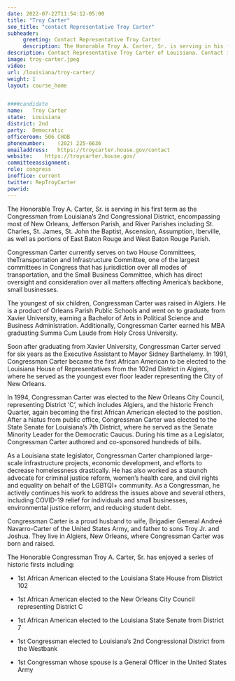 ```yaml
---
date: 2022-07-22T11:54:12-05:00
title: "Troy Carter"
seo_title: "contact Representative Troy Carter"
subheader:
     greeting: Contact Representative Troy Carter 
     description: The Honorable Troy A. Carter, Sr. is serving in his first term as the Congressman from Louisiana’s 2nd Congressional District, encompassing most of New Orleans, Jefferson Parish, and River Parishes including St. Charles, St. James, St. John the Baptist, Ascension, Assumption, Iberville, as well as portions of East Baton Rouge and West Baton Rouge Parish.
description: Contact Representative Troy Carter of Louisiana. Contact information for Troy Carter includes email address, phone number, and mailing address.
image: troy-carter.jpeg
video: 
url: /louisiana/troy-carter/
weight: 1
layout: course_home


####candidate
name:	Troy Carter
state:	Louisiana
district: 2nd
party:	Democratic
officeroom:	506 CHOB
phonenumber:	(202) 225-6636
emailaddress:	https://troycarter.house.gov/contact
website:	https://troycarter.house.gov/
committeeassignment: 
role: congress
inoffice: current
twitter: RepTroyCarter
powrid: 
---
```

The Honorable Troy A. Carter, Sr. is serving in his first term as the Congressman from Louisiana’s 2nd Congressional District, encompassing most of New Orleans, Jefferson Parish, and River Parishes including St. Charles, St. James, St. John the Baptist, Ascension, Assumption, Iberville, as well as portions of East Baton Rouge and West Baton Rouge Parish.

Congressman Carter currently serves on two House Committees, theTransportation and Infrastructure Committee, one of the largest committees in Congress that has jurisdiction over all modes of transportation, and the Small Business Committee, which has direct oversight and consideration over all matters affecting America’s backbone, small businesses.

The youngest of six children, Congressman Carter was raised in Algiers. He is a product of Orleans Parish Public Schools and went on to graduate from Xavier University, earning a Bachelor of Arts in Political Science and Business Administration. Additionally, Congressman Carter earned his MBA graduating Summa Cum Laude from Holy Cross University.

Soon after graduating from Xavier University, Congressman Carter served for six years as the Executive Assistant to Mayor Sidney Barthelemy. In 1991, Congressman Carter became the first African American to be elected to the Louisiana House of Representatives from the 102nd District in Algiers, where he served as the youngest ever floor leader representing the City of New Orleans.

In 1994, Congressman Carter was elected to the New Orleans City Council, representing District ‘C’, which includes Algiers, and the historic French Quarter, again becoming the first African American elected to the position. After a hiatus from public office, Congressman Carter was elected to the State Senate for Louisiana’s 7th District, where he served as the Senate Minority Leader for the Democratic Caucus. During his time as a Legislator, Congressman Carter authored and co-sponsored hundreds of bills.

As a Louisiana state legislator, Congressman Carter championed large-scale infrastructure projects, economic development, and efforts to decrease homelessness drastically. He has also worked as a staunch advocate for criminal justice reform, women’s health care, and civil rights and equality on behalf of the LGBTQI+ community. As a Congressman, he actively continues his work to address the issues above and several others, including COVID-19 relief for individuals and small businesses, environmental justice reform, and reducing student debt.

Congressman Carter is a proud husband to wife, Brigadier General Andreé Navarro-Carter of the United States Army, and father to sons Troy Jr. and Joshua. They live in Algiers, New Orleans, where Congressman Carter was born and raised.

The Honorable Congressman Troy A. Carter, Sr.  has enjoyed a series of historic firsts including:

- 1st African American elected to the Louisiana State House from District 102

- 1st African American elected to the New Orleans City Council representing District C

- 1st African American elected to the Louisiana State Senate from District 7

- 1st Congressman elected to Louisiana’s 2nd Congressional District from the Westbank

- 1st Congressman whose spouse is a General Officer in the United States Army

